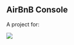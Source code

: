 ## AirBnB Console

A project for:

<img src="https://www.holbertonschool.com/holberton-logo-twitter-card.png">
